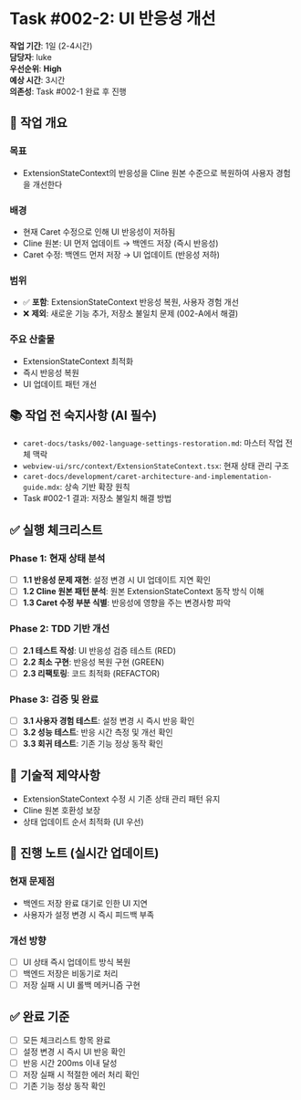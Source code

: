 # Task #002-2: UI 반응성 개선

**작업 기간**: 1일 (2-4시간)  
**담당자**: luke  
**우선순위**: **High**  
**예상 시간**: 3시간  
**의존성**: Task #002-1 완료 후 진행

## 🎯 작업 개요

### 목표
- ExtensionStateContext의 반응성을 Cline 원본 수준으로 복원하여 사용자 경험을 개선한다

### 배경
- 현재 Caret 수정으로 인해 UI 반응성이 저하됨
- Cline 원본: UI 먼저 업데이트 → 백엔드 저장 (즉시 반응성)
- Caret 수정: 백엔드 먼저 저장 → UI 업데이트 (반응성 저하)

### 범위
- ✅ **포함**: ExtensionStateContext 반응성 복원, 사용자 경험 개선
- ❌ **제외**: 새로운 기능 추가, 저장소 불일치 문제 (002-A에서 해결)

### 주요 산출물
- ExtensionStateContext 최적화
- 즉시 반응성 복원
- UI 업데이트 패턴 개선

## 📚 작업 전 숙지사항 (AI 필수)
- `caret-docs/tasks/002-language-settings-restoration.md`: 마스터 작업 전체 맥락
- `webview-ui/src/context/ExtensionStateContext.tsx`: 현재 상태 관리 구조
- `caret-docs/development/caret-architecture-and-implementation-guide.mdx`: 상속 기반 확장 원칙
- Task #002-1 결과: 저장소 불일치 해결 방법

## ✅ 실행 체크리스트

### Phase 1: 현재 상태 분석
- [ ] **1.1 반응성 문제 재현**: 설정 변경 시 UI 업데이트 지연 확인
- [ ] **1.2 Cline 원본 패턴 분석**: 원본 ExtensionStateContext 동작 방식 이해
- [ ] **1.3 Caret 수정 부분 식별**: 반응성에 영향을 주는 변경사항 파악

### Phase 2: TDD 기반 개선
- [ ] **2.1 테스트 작성**: UI 반응성 검증 테스트 (RED)
- [ ] **2.2 최소 구현**: 반응성 복원 구현 (GREEN)
- [ ] **2.3 리팩토링**: 코드 최적화 (REFACTOR)

### Phase 3: 검증 및 완료
- [ ] **3.1 사용자 경험 테스트**: 설정 변경 시 즉시 반응 확인
- [ ] **3.2 성능 테스트**: 반응 시간 측정 및 개선 확인
- [ ] **3.3 회귀 테스트**: 기존 기능 정상 동작 확인

## 🔧 기술적 제약사항
- ExtensionStateContext 수정 시 기존 상태 관리 패턴 유지
- Cline 원본 호환성 보장
- 상태 업데이트 순서 최적화 (UI 우선)

## 📝 진행 노트 (실시간 업데이트)
### 현재 문제점
- 백엔드 저장 완료 대기로 인한 UI 지연
- 사용자가 설정 변경 시 즉시 피드백 부족

### 개선 방향
- [ ] UI 상태 즉시 업데이트 방식 복원
- [ ] 백엔드 저장은 비동기로 처리
- [ ] 저장 실패 시 UI 롤백 메커니즘 구현

## ✅ 완료 기준
- [ ] 모든 체크리스트 항목 완료
- [ ] 설정 변경 시 즉시 UI 반응 확인
- [ ] 반응 시간 200ms 이내 달성
- [ ] 저장 실패 시 적절한 에러 처리 확인
- [ ] 기존 기능 정상 동작 확인 